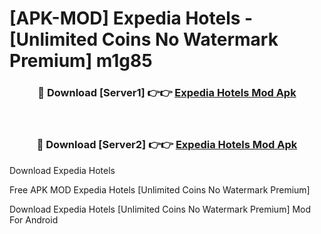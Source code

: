 # [APK-MOD] Expedia  Hotels - [Unlimited Coins No Watermark Premium] m1g85



<div align="center">
<h3>🔴 Download [Server1] 👉👉 <a href="https://momento.my/?title=Expedia__Hotels">Expedia  Hotels Mod Apk</a></h3><br>

<h3>🔴 Download [Server2] 👉👉 <a href="https://momento.my/?title=Expedia__Hotels">Expedia  Hotels Mod Apk</a></h3>
</div>



Download Expedia  Hotels 

Free APK MOD Expedia  Hotels [Unlimited Coins No Watermark Premium]

Download Expedia  Hotels [Unlimited Coins No Watermark Premium] Mod For Android
